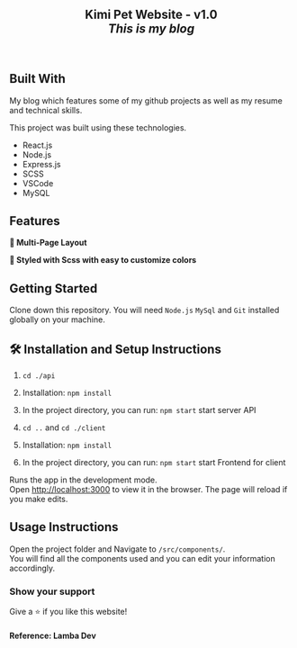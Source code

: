 <h2 align="center">
  Kimi Pet Website - v1.0<br/>
  <i>This is my blog</i>
</h2>
<br/>

## Built With

My blog which features some of my github projects as well as my resume and technical skills.<br/>

This project was built using these technologies.

- React.js
- Node.js
- Express.js
- SCSS
- VSCode
- MySQL

## Features

**📖 Multi-Page Layout**

**🎨 Styled with Scss with easy to customize colors**

## Getting Started

Clone down this repository. You will need `Node.js` `MySql` and `Git` installed globally on your machine.

## 🛠 Installation and Setup Instructions
1. `cd ./api`

2. Installation: `npm install`

3. In the project directory, you can run: `npm start` start server API

4. `cd ..` and `cd ./client`

1. Installation: `npm install`

2. In the project directory, you can run: `npm start` start Frontend for client

Runs the app in the development mode.\
Open [http://localhost:3000](http://localhost:3000) to view it in the browser.
The page will reload if you make edits.

## Usage Instructions

Open the project folder and Navigate to `/src/components/`. <br/>
You will find all the components used and you can edit your information accordingly.

### Show your support

Give a ⭐ if you like this website!

#### Reference: Lamba Dev
